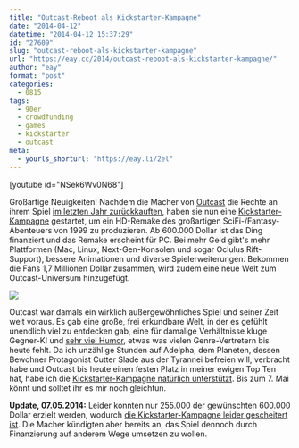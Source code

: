 ```yaml
---
title: "Outcast-Reboot als Kickstarter-Kampagne"
date: "2014-04-12"
datetime: "2014-04-12 15:37:29"
id: "27609"
slug: "outcast-reboot-als-kickstarter-kampagne"
url: "https://eay.cc/2014/outcast-reboot-als-kickstarter-kampagne/"
author: "eay"
format: "post"
categories:
  - 0815
tags:
  - 90er
  - crowdfunding
  - games
  - kickstarter
  - outcast
meta:
  - yourls_shorturl: "https://eay.li/2el"
---
```


\[youtube id="NSek6Wv0N68"\]

Großartige Neuigkeiten! Nachdem die Macher von [Outcast](https://de.wikipedia.org/wiki/Outcast) die Rechte an ihrem Spiel [im letzten Jahr zurückkauften](//eay.cc/2013/outcast-macher-kaufen-spielerechte-von-atari-zuruck/), haben sie nun eine [Kickstarter-Kampagne](https://www.kickstarter.com/projects/outcast-reboot-hd/outcast-reboot-hd) gestartet, um ein HD-Remake des großartigen SciFi-/Fantasy-Abenteuers von 1999 zu produzieren. Ab 600.000 Dollar ist das Ding finanziert und das Remake erscheint für PC. Bei mehr Geld gibt's mehr Plattformen (Mac, Linux, Next-Gen-Konsolen und sogar Oclulus Rift-Support), bessere Animationen und diverse Spielerweiterungen. Bekommen die Fans 1,7 Millionen Dollar zusammen, wird zudem eine neue Welt zum Outcast-Universum hinzugefügt.

![](https://eay.cc/uploads/2014/outcast_reboot_1999.gif)

Outcast war damals ein wirklich außergewöhnliches Spiel und seiner Zeit weit voraus. Es gab eine große, frei erkundbare Welt, in der es gefühlt unendlich viel zu entdecken gab, eine für damalige Verhältnisse kluge Gegner-KI und [sehr viel Humor](https://www.youtube.com/watch?v=xkW5fx4IO6M), etwas was vielen Genre-Vertretern bis heute fehlt. Da ich unzählige Stunden auf Adelpha, dem Planeten, dessen Bewohner Protagonist Cutter Slade aus der Tyrannei befreien will, verbracht habe und Outcast bis heute einen festen Platz in meiner ewigen Top Ten hat, habe ich die [Kickstarter-Kampagne natürlich unterstützt](https://www.kickstarter.com/projects/outcast-reboot-hd/outcast-reboot-hd). Bis zum 7. Mai könnt und solltet ihr es mir noch gleichtun.

**Update, 07.05.2014:** Leider konnten nur 255.000 der gewünschten 600.000 Dollar erzielt werden, wodurch [die Kickstarter-Kampagne leider gescheitert ist](//eay.cc/2014/outcast-kickstarter-gescheitert-produktion-geht-weiter/). Die Macher kündigten aber bereits an, das Spiel dennoch durch Finanzierung auf anderem Wege umsetzen zu wollen.
